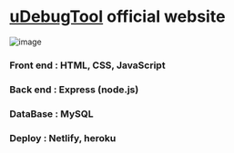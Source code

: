 # [uDebugTool](https://github.com/JiaxuanTW/uDebugTool-Lite) official website

![image](https://user-images.githubusercontent.com/56196696/176105269-7b6a6612-cf26-492f-80a1-dd07a0201376.png)

### Front end : HTML, CSS, JavaScript
### Back end : Express (node.js)
### DataBase : MySQL
### Deploy : Netlify, heroku
